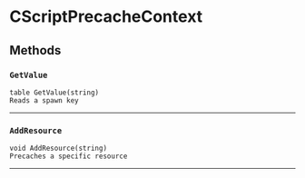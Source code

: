 # CScriptPrecacheContext

## Methods

### `GetValue`
```
table GetValue(string)
Reads a spawn key
```
------

### `AddResource`
```
void AddResource(string)
Precaches a specific resource
```
------
